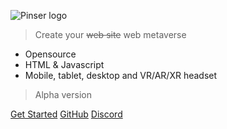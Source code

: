 ![Pinser logo](https://www.pinser.world/assets/images/logo/logo.png)

> Create your <strike>web site</strike> web metaverse

- Opensource
- HTML & Javascript
- Mobile, tablet, desktop and VR/AR/XR headset

> Alpha version

[Get Started](#main)
[GitHub](https://github.com/digipair-vision/digipair-vision)
[Discord](https://discord.gg/kCqF8xaMHJ)
